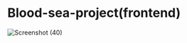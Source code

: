 # Blood-sea-project(frontend)

![Screenshot (40)](https://github.com/tulika1402/Blood-sea-project/assets/134624086/1272fecc-cb3f-40e9-8ff0-ff08b224fce1)
